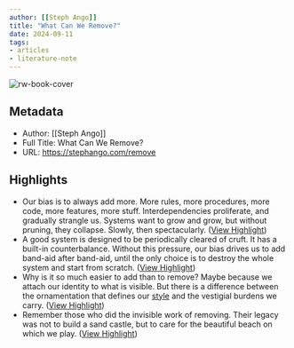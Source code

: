 ```yaml
---
author: [[Steph Ango]]
title: "What Can We Remove?"
date: 2024-09-11
tags: 
- articles
- literature-note
---
```

![rw-book-cover](https://stephango.com/favicon.ico)

## Metadata
- Author: [[Steph Ango]]
- Full Title: What Can We Remove?
- URL: https://stephango.com/remove

## Highlights
- Our bias is to always add more. More rules, more procedures, more code, more features, more stuff. Interdependencies proliferate, and gradually strangle us. Systems want to grow and grow, but without pruning, they collapse. Slowly, then spectacularly. ([View Highlight](https://read.readwise.io/read/01j7ghajwxsh59czknxqq9bhh9))
- A good system is designed to be periodically cleared of cruft. It has a built-in counterbalance. Without this pressure, our bias drives us to add band-aid after band-aid, until the only choice is to destroy the whole system and start from scratch. ([View Highlight](https://read.readwise.io/read/01j7ghbd19bhk3memgp9zxn1jm))
- Why is it so much easier to add than to remove? Maybe because we attach our identity to what is visible. But there is a difference between the ornamentation that defines our [style](https://stephango.com/style) and the vestigial burdens we carry. ([View Highlight](https://read.readwise.io/read/01j7ghbhgvnfrkg3tvya0jarbs))
- Remember those who did the invisible work of removing. Their legacy was not to build a sand castle, but to care for the beautiful beach on which we play. ([View Highlight](https://read.readwise.io/read/01j7ghbq87mevrthj6dmgb70g8))

